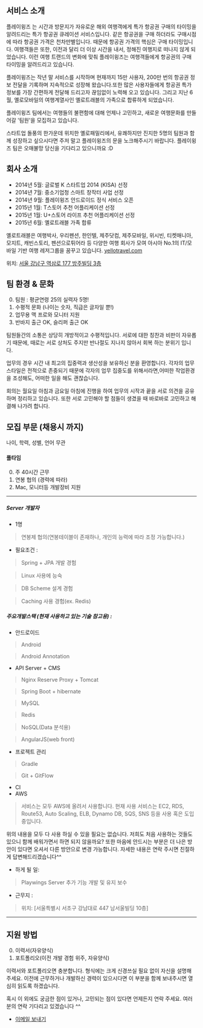 ## 서비스 소개

플레이윙즈 는 시간과 방문지가 자유로운 해외 여행객에게 특가 항공권 구매의 타이밍을 알려드리는 특가 항공권 큐레이션 서비스입니다. 같은 항공권을 구매 하더라도 구매시점에 따라 항공권 가격은 천차만별입니다. 때문에 항공권 가격의 핵심은 구매 타이밍입니다. 여행객들은 또한, 이전과 달리 더 이상 시간을 내서, 정해진 여행지로 떠나지 않게 되었습니다. 이런 여행 트랜드의 변화에 맞춰 플레이윙즈는 여행객들에게 항공권의 구매 타이밍을 알려드리고 있습니다.

플레이윙즈는 작년 말 서비스를 시작하며 현재까지 15만 사용자, 200만 번의 항공권 정보 전달을 기록하며 지속적으로 성장해 왔습니다.또한 많은 사용자들에게 항공권 특가 정보를 가장 간편하게 전달해 드리고자 끊임없이 노력해 오고 있습니다.
그리고 지난 6월, 옐로모바일의 여행계열사인 옐로트래블의 가족으로 합류하게 되었습니다.

플레이윙즈 팀에서는 여행들의 불편함에 대해 언제나 고민하고, 새로운 여행문화를 만들어갈 '팀원'을 모집하고 있습니다.

스타트업 돌풍의 한가운데 위치한 옐로패밀리에서, 유쾌하지만 진지한 5명의 팀원과 함께 성장하고 싶으시다면 주저 말고 플레이윙즈의 문을 노크해주시기 바랍니다. 플레이윙즈 팀은 오매불망 당신을 기다리고 있으니까요 :D



## 회사 소개

- 2014년 5월: 글로벌 K 스타트업 2014 (KISA) 선정
- 2014년 7월: 중소기업청 스마트 창작터 사업 선정
- 2014년 9월: 플레이윙즈 안드로이드 정식 서비스 오픈
- 2015년 1월: T스토어 추천 어플리케이션 선정
- 2015년 1월: U+스토어 라이프 추천 어플리케이션 선정
- 2015년 6월: 옐로트래블 가족 합류


옐로트래블은 여행박사, 우리펜션, 한인텔, 제주닷컴, 제주모바일, 위시빈, 티켓매니아, 모지트, 캐빈스토리, 펜션으로튀어라 등 다양한 여행 회사가 모여 아시아 No.1의 IT/모바일 기반 여행 레저그룹을 꿈꾸고 있습니다. [yellotravel.com](http://yellotravel.com/)

위치: [서울 강남구 역삼로 177 방주빌딩 3층](http://dmaps.kr/oska)


## 팀 환경 & 문화

0. 팀원 : 평균연령 25의 실력자 5명!
0. 수평적 문화 (나이는 숫자, 직급은 글자일 뿐!)
0. 업무용 맥 프로와 모니터 지원
0. 반바지 출근 OK, 슬리퍼 출근 OK

팀원들간의 소통은 상당히 개방적이고 수평적입니다. 서로에 대한 칭찬과 비판이 자유롭기 때문에, 때로는 서로 상처도 주지만 반나절도 지나지 않아서 회복 하는 분위기 입니다.

업무의 경우 시간 내 최고의 집중력과 생산성을 보유하신 분을 환영합니다. 각자의 업무 스타일은 전적으로 존중되기 때문에 각자의 업무 집중도를 위해서라면,어떠한 작업환경을 조성해도, 어떠한 일을 해도 괜찮습니다.

회의는 월요일 아침과 금요일 아침에 진행을 하여 업무의 시작과 끝을 서로 의견을 공유하며 정리하고 있습니다. 
또한 서로 고민해야 할 점들이 생겼을 때 바로바로 고민하고 해결해 나가려 합니다.




## 모집 부문 (채용시 까지)

 나이, 학력, 성별, 언어 무관

#### 풀타임

0. 주 40시간 근무
0. 연봉 협의 (경력에 따라)
0. Mac, 모니터등 개발장비 지원

-------

##### Server 개발자

  - 1명
  > 연봉제 협의(연봉테이블이 존재하나, 개인의 능력에 따라 조정 가능합니다.)
  
  - 필요조건 :
  > Spring + JPA 개발 경험

  > Linux 사용에 능숙
  
  > DB Scheme 설계 경험
  
  > Caching 사용 경험(ex. Redis)

##### 주요개발스택 (현재 사용하고 있는 기술 참고용) :
  - 안드로이드
  > Android 

  > Android Annotation 
  
  - API Server + CMS
  > Nginx Reserve Proxy + Tomcat 

  > Spring Boot + hibernate 
  
  > MySQL 
  
  > Redis
  
  > NoSQL(Data 분석용) 
  
  > AngularJS(web front) 
  
  - 프로젝트 관리
  > Gradle 

  > Git + GitFlow
  
  - CI
  - AWS
  > 서비스는 모두 AWS에 올려서 사용합니다.
  > 현재 사용 서비스는 EC2, RDS, Route53, Auto Scaling, ELB, Dynamo DB, SQS, SNS 등을 사용 혹은 도입중입니다.

위의 내용을 모두 다 사용 하실 수 있을 필요는 없습니다. 
저희도 처음 사용하는 것들도 있으니 함께 배워가면서 하면 되지 않을까요?
또한 마음에 안드시는 부분은 더 나은 방안이 있다면 오셔서 다른 방안으로 변경 가능합니다.
자세한 내용은 연락 주시면 친절하게 답변해드리겠습니다^^

  - 하게 될 일:
  > Playwings Server 추가 기능 개발 및 유지 보수
  
  - 근무지 :
  > 위치: [서울특별시 서초구 강남대로 447 남서울빌딩 10층]

-------



## 지원 방법

0. 이력서(자유양식)
0. 포트폴리오(이전 개발 경험 위주, 자유양식)

이력서와 포트폴리오면 충분합니다. 형식에는 크게 신경쓰실 필요 없이 자신을 설명해 주세요. 
이전에 근무하거나 개발하신 경력이 있으시다면 이 부분을 함께 보내주시면 열심히 읽도록 하겠습니다.

혹시 이 외에도 궁금한 점이 있거나, 고민되는 점이 있다면 언제든지 연락 주세요. 
여러분의 연락 기다리고 있겠습니다 ^^

- [이메일 보내기](mailto:curtis.oh@yellotravel.com)
